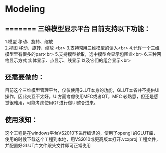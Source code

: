 # Modeling
=======
三维模型显示平台 目前支持以下功能：<br>
-------
1.模型 移动、旋转、缩放 <br>
2.视图 移动、旋转、缩放 \<br>
3.支持常用三维模型的读入\<br>
4.允许一个三维模型里有很多的part\<br>
5.支持模型拾取，选中模型会显示包围盒\<br>
6.三种网格显示方式 实体显示、点显示、线显示 以及它们的组合显示\<br>

还需要做的：
-------
目前这个三维模型管理平台，仅仅使用GLUT本身的功能，GLUT本省并不提供UI操作，因此交互不太好。UI方面考虑使用MFC或者QT，MFC 较熟悉，但还是感觉很难用，可能考虑使用QT进行做UI整合进来。

使用须知：
-------
这个工程是在windows平台VS2010下进行编译的，使用了opengl 的GLUT库，使用的时候下载这个工程到本地，用VS2010或更高版本打开.vcxproj 工程文件，并配置好GLUT库文件跟头文件即可正常使用

